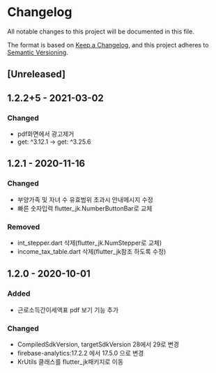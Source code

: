 # Changelog
All notable changes to this project will be documented in this file.

The format is based on [Keep a Changelog](https://keepachangelog.com/en/1.0.0/),
and this project adheres to [Semantic Versioning](https://semver.org/spec/v2.0.0.html).

## [Unreleased]

## 1.2.2+5 - 2021-03-02
### Changed
- pdf화면에서 광고제거
- get: ^3.12.1 -> get: ^3.25.6

## 1.2.1 - 2020-11-16
### Changed
- 부양가족 및 자녀 수 유효범위 초과시 안내메시지 수정
- 빠른 숫자입력 flutter_jk.NumberButtonBar로 교체

### Removed
- int_stepper.dart 삭제(flutter_jk.NumStepper로 교체)
- income_tax_table.dart 삭제(flutter_jk참조 하도록 수정)

## 1.2.0 - 2020-10-01
### Added
- 근로소득간이세액표 pdf 보기 기능 추가

### Changed
- CompiledSdkVersion, targetSdkVersion 28에서 29로 변경
- firebase-analytics:17.2.2 에서 17.5.0 으로 변경
- KrUtils 클래스를 flutter_jk패키지로 이동
